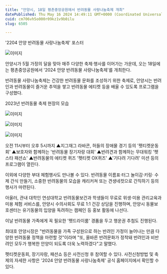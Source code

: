 ```yaml
---
title: "안양시, 18일 평촌중앙공원에서 반려동물 사랑나눔축제 개최"
datePublished: Thu May 16 2024 14:49:11 GMT+0000 (Coordinated Universal Time)
cuid: cm706vh5o000r09kz1v9b0ilu
slug: 6505

---
```



'2204 안양 반려동물 사랑나눔축제' 포스터

![이미지](https://cdn.hashnode.com/res/hashnode/image/upload/v1739260622136/250fcae4-b0b2-4e0a-8964-8dde35af43aa.jpeg)

안양시가 5월 가정의 달을 맞아 매주 다양한 축제·행사를 이어가는 가운데, 오는 18일에는 평촌중앙공원에서 '2024 안양 반려동물 사랑나눔축제'를 개최한다.

반려동물 사랑나눔축제는 건강한 반려동물 문화를 조성하기 위한 축제로, 안양시는 반려인과 반려동물이 즐거운 추억을 쌓고 반려동물 에티켓 등을 배울 수 있도록 프로그램을 구성했다.

2023년 반려동물 축제 현장의 모습

![이미지](https://cdn.hashnode.com/res/hashnode/image/upload/v1739260624843/c314bbbe-8492-4857-9ac4-ebae09720c7c.jpeg)

![이미지](https://cdn.hashnode.com/res/hashnode/image/upload/v1739260627676/838ca19f-a738-4de5-93fa-9a1ff0244bdc.jpeg)

![이미지](https://cdn.hashnode.com/res/hashnode/image/upload/v1739260630762/1acfcbea-09ce-474b-8c4e-38d7996d1408.jpeg)

오전 11시부터 오후 5시까지 ▲지그재그 라바콘, 허들의 장애물 경기 등의 '펫티켓운동회' ▲보호자와 함께하는 '반려동물 장기자랑 대회' ▲반려견과 함께하는 무대워킹 '펫스타 패션쇼' ▲반려동물의 에티켓 퀴즈 '펫티켓 OX퀴즈' ▲'기다려 기다려' 미션 등의 프로그램이 열린다.

이외에 다양한 부대 체험행사도 만나볼 수 있다. 반려동물 이름표·터그 놀이감·키링· 수제 간식 만들기, 소중한 반려동물의 모습을 캐리커쳐 또는 견생네컷으로 간직하기 등의 행사가 마련된다.

아울러, 관내 대학인 연성대학교 반려동물보건과 학생들이 무료로 위생·미용 관리교육과 미용 체험 서비스를, 안양시 수의사회도 무료 1:1 건강 상담을 진행하며, 안양시 동물보호센터는 유기동물의 입양을 독려하는 캠페인 등 홍보 활동에 나선다.

이날 반려동물 가족에게 꼭 필요한 '펫드라이룸' 경품을 두고 행운권 추첨도 진행된다.

최대호 안양시장은 "반려동물을 가족 구성원으로 하는 반려인 가정이 늘어나는 만큼 다양한 반려동물 정책을 마련할 것"이라며 "또, 올바른 반려문화가 정착돼 반려인과 비반려인 모두가 행복한 안양이 되도록 더욱 노력하겠다"고 말했다.

펫티켓운동회, 장기자랑, 패션쇼 등은 사전신청 후 참여할 수 있다. 사전신청방법 및 축제의 자세한 사항은 '2024 안양 반려동물 사랑나눔축제' 공식 홈페이지에서 확인할 수 있다.